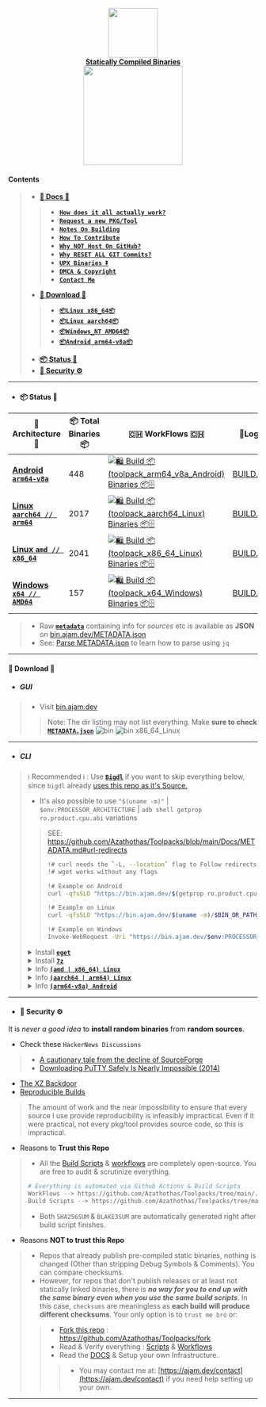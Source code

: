 <!-- This can be changed -->
<p align="center">
    <a href="https://bin.ajam.dev">
        <img src="https://github.com/Azathothas/Toolpacks/assets/58171889/d226c553-1835-464c-8908-fe293d3aac3c" width="100"></a>
    <br>
    <b><strong> <a href="https://github.com/Azathothas/Toolpacks">Statically Compiled Binaries</a></code></strong></b>
    <br>
  <img src="https://github.com/Azathothas/Toolpacks/assets/58171889/dbb447ce-19f9-4a3a-8b56-b21eeba470d7" width="200" />
</p>

#### Contents
> - [**📖 Docs 📖**](https://github.com/Azathothas/Toolpacks/tree/main/Docs)
> > - [**`How does it all actually work?`**](https://github.com/Azathothas/Toolpacks/tree/main/Docs#how-does-it-all-work)
> > - [**`Request a new PKG/Tool`**](https://github.com/Azathothas/Toolpacks/tree/main/Docs#how-to-add-request-a-new-a-pkgtool)
> > - [**`Notes On Building`**](https://github.com/Azathothas/Toolpacks/blob/main/Docs/BUILD_NOTES.md)
> > - [**`How To Contribute`**](https://github.com/Azathothas/Toolpacks/tree/main/Docs#how-to-contribute)
> > - [**`Why NOT Host On GitHub?`**](https://github.com/Azathothas/Toolpacks/blob/main/Docs/README.md#why-not-host-on-github)
> > - [**`Why RESET ALL GIT Commits?`**](https://github.com/Azathothas/Toolpacks/blob/main/Docs/README.md#why-reset-all-git-commits)
> > - [**`UPX Binaries ⏬`**](https://github.com/Azathothas/Toolpacks/blob/main/Docs/README.md#-upx-)
> > - [**`DMCA & Copyright`**](https://github.com/Azathothas/Toolpacks/blob/main/Docs/README.md#dmca-copyright--cease--desist)
> > - [**`Contact Me`**](https://ajam.dev/contact)
> - [**🔽 Download 🔽**](https://github.com/Azathothas/Toolpacks/tree/main#-download-)
> > - [**`📦Linux x86_64📦`**](https://bin.ajam.dev/x86_64_Linux/) 
> > - [**`📦Linux aarch64📦`**](https://bin.ajam.dev/aarch64_arm64_Linux/)
> > - [**`📦Windows_NT AMD64📦`**](https://bin.ajam.dev/x64_Windows/)
> > - [**`📦Android arm64-v8a📦`**](https://bin.ajam.dev/arm64_v8a_Android/)
> - [**📦 Status 🔖**](https://github.com/Azathothas/Toolpacks/tree/main#-status-)
> - [**🚧 Security ⚙️**](https://github.com/Azathothas/Toolpacks#-security-%EF%B8%8F)
---
<!-- DO NOT CHANGE -->
- #### 📦 Status 🔖
| 🧰 Architecture 🧰 | 📦 Total Binaries 📦 | 🇨🇭 WorkFlows 🇨🇭 | 🧾Logs|
|---------------------|-----------------------|-----------------|------------------|
|[ **Android `arm64-v8a`**](https://github.com/Azathothas/Toolpacks/tree/main/arm64_v8a_Android)|448| [![🛍️ Build 📦 (toolpack_arm64_v8a_Android) Binaries 📦🗄️](https://github.com/Azathothas/Toolpacks/actions/workflows/build_arm64_v8a_Android.yaml/badge.svg)](https://github.com/Azathothas/Toolpacks/actions/workflows/build_arm64_v8a_Android.yaml)|[BUILD.log](https://bin.ajam.dev/arm64_v8a_Android/BUILD.log.txt)|
|[ **Linux `aarch64 // arm64`**](https://github.com/Azathothas/Toolpacks/tree/main/aarch64_arm64_Linux)|2017| [![🛍️ Build 📦 (toolpack_aarch64_Linux) Binaries 📦🗄️](https://github.com/Azathothas/Toolpacks/actions/workflows/build_aarch64_Linux.yaml/badge.svg)](https://github.com/Azathothas/Toolpacks/actions/workflows/build_aarch64_Linux.yaml)|[BUILD.log](https://bin.ajam.dev/aarch64_arm64_Linux/BUILD.log.txt)|
|[ **Linux `amd // x86_64`**](https://github.com/Azathothas/Toolpacks/tree/main/x86_64_Linux)|2041| [![🛍️ Build 📦 (toolpack_x86_64_Linux) Binaries 📦🗄️](https://github.com/Azathothas/Toolpacks/actions/workflows/build_x86_64_Linux.yaml/badge.svg)](https://github.com/Azathothas/Toolpacks/actions/workflows/build_x86_64_Linux.yaml)|[BUILD.log](https://bin.ajam.dev/x86_64_Linux/BUILD.log.txt)|
|[ **Windows `x64 // AMD64`**](https://github.com/Azathothas/Toolpacks/tree/main/x64_Windows)|157| [![🛍️ Build 📦 (toolpack_x64_Windows) Binaries 📦🗄️](https://github.com/Azathothas/Toolpacks/actions/workflows/build_x64_Windows.yaml/badge.svg)](https://github.com/Azathothas/Toolpacks/actions/workflows/build_x64_Windows.yaml)|[BUILD.log](https://bin.ajam.dev/x64_Windows/BUILD.log.txt)|

> - Raw [**`metadata`**](https://bin.ajam.dev/METADATA.json) containing info for _sources_ etc is available as **JSON** on [bin.ajam.dev/METADATA.json](https://bin.ajam.dev/METADATA.json)
> - See: [Parse METADATA.json](https://github.com/Azathothas/Toolpacks/blob/main/Docs/METADATA.md#using-jq-to-parse-metadatajson) to learn how to parse using `jq`
---
#### 🔽 Download 🔽
- ##### GUI
> - Visit [bin.ajam.dev](https://bin.ajam.dev)
> > Note: The dir listing may not list everything. Make **sure to check [`METADATA.json`](https://bin.ajam.dev/METADATA.json)**
> ![bin](https://github.com/user-attachments/assets/775f0022-9932-4d7c-8d25-3a9df2bde78d)
> ![bin x86_64_Linux](https://github.com/user-attachments/assets/8dfb6f89-6129-4692-a918-23a6b18876d7)
> 
---
- ##### CLI
> ℹ️ Recommended ℹ️ : Use [**`Bigdl`**](https://github.com/xplshn/bigdl) if you want to skip everything below, since `bigdl` already [uses this repo as it's Source.](https://github.com/xplshn/bigdl#where-do-these-binaries-come-from-)
> - It's also possible to use `"$(uname -m)"` | `$env:PROCESSOR_ARCHITECTURE` | `adb shell getprop ro.product.cpu.abi` variations
> > SEE: https://github.com/Azathothas/Toolpacks/blob/main/Docs/METADATA.md#url-redirects
> > 
> > ```bash
> > !# curl needs the `-L, --location` flag to Follow redirects
> > !# wget works without any flags
> > 
> > !# Example on Android
> > curl -qfsSLO "https://bin.ajam.dev/$(getprop ro.product.cpu.abi)/$BIN_OR_PATH_TO_BIN"
> > 
> > !# Example on Linux
> > curl -qfsSLO "https://bin.ajam.dev/$(uname -m)/$BIN_OR_PATH_TO_BIN"
> >
> > !# Example on Windows
> > Invoke-WebRequest -Uri "https://bin.ajam.dev/$env:PROCESSOR_ARCHITECTURE/$BIN_OR_PATH_TO_BIN.exe" -OutFile "$BIN.exe"
> >
> > ```
>
> <details><summary>Install <b><a href="https://github.com/zyedidia/eget"><code>eget</code></a></b></summary>
>
> ```bash
> #--------------------------------------------------------------------------------------------#
> ❯ amd || x86_64 (Linux) 
> 
> !# As $USER
> mkdir -p "$HOME/bin" ; export PATH="$HOME/bin:$PATH"
> curl -qfsSL "https://bin.ajam.dev/x86_64_Linux/eget" -o "$HOME/bin/eget" && chmod +xwr "$HOME/bin/eget"
> wget -q "https://bin.ajam.dev/x86_64_Linux/eget" -O "$HOME/bin/eget" && chmod +xwr "$HOME/bin/eget"
> 
> !# As ROOT
> sudo curl -qfsSL "https://bin.ajam.dev/x86_64_Linux/eget" -o "/usr/local/bin/eget" && sudo chmod +xwr "/usr/local/bin/eget"
> sudo wget -q "https://bin.ajam.dev/x86_64_Linux/eget" -O "/usr/local/bin/eget" && sudo chmod +xwr "/usr/local/bin/eget"
> #--------------------------------------------------------------------------------------------#
> 
> #--------------------------------------------------------------------------------------------#
> ❯ arm64 || aarch64 (Linux) 
> 
> !# As $USER
> mkdir -p "$HOME/bin" ; export PATH="$HOME/bin:$PATH"
> curl -qfsSL "https://bin.ajam.dev/aarch64_arm64_Linux/eget" -o "$HOME/bin/eget" && chmod +xwr "$HOME/bin/eget"
> wget -q "https://bin.ajam.dev/aarch64_arm64_Linux/eget" -O "$HOME/bin/eget" && chmod +xwr "$HOME/bin/eget"
> 
> !# As ROOT
> sudo curl -qfsSL "https://bin.ajam.dev/aarch64_arm64_Linux/eget" -o "/usr/local/bin/eget" && sudo chmod +xwr "/usr/local/bin/eget"
> sudo wget -q "https://bin.ajam.dev/aarch64_arm64_Linux/eget" -O "/usr/local/bin/eget" && sudo chmod +xwr "/usr/local/bin/eget"
> #--------------------------------------------------------------------------------------------#
>
> #--------------------------------------------------------------------------------------------#
> ❯ arm64-v8a (Android) 
> 
> !# As $USER (TERMUX)
> # $PREFIX:/data/data/com.termux/files/usr
> curl -qfSL "https://bin.ajam.dev/arm64_v8a_Android/eget" -o "$PREFIX/bin/eget" && chmod +xwr "$PREFIX/bin/eget"
> wget -q "https://bin.ajam.dev/arm64_v8a_Android/eget" -O "$PREFIX/bin/eget" && chmod +xwr "$PREFIX/bin/eget"
> !# Root requires remounting /system/bin as RWR (NOT RECOMMENDED)
> #--------------------------------------------------------------------------------------------#
> ```
> </details>
>
> <details><summary>Install <b><a href="https://www.7-zip.org/"><code>7z</code></a></b></summary>
>    
> ```bash
> #--------------------------------------------------------------------------------------------#
> ❯ amd || x86_64 (Linux) 
> 
> !# As $USER
> eget "https://bin.ajam.dev/x86_64_Linux/7z" --to "$HOME/bin/7z"
> 
> !# As ROOT
> sudo eget "https://bin.ajam.dev/x86_64_Linux/7z" --to "/usr/local/bin/7z"
> #--------------------------------------------------------------------------------------------#
> 
> #--------------------------------------------------------------------------------------------#
> ❯ arm64 || aarch64 (Linux) 
> 
> !# As $USER
> eget "https://bin.ajam.dev/aarch64_arm64_Linux/7z" --to "$HOME/bin/7z"
> 
> !# As ROOT
> sudo eget "https://bin.ajam.dev/aarch64_arm64_Linux/7z" --to "/usr/local/bin/7z"
> ```
> --- 
> </details>
>
> <details><summary>Info <b><a href="https://github.com/Azathothas/Toolpacks/tree/main/x86_64_Linux"><code>(amd | x86_64) Linux</code></a></b></summary>
>
> ```bash
> #--------------------------------------------------------------------------------------------#
> ❯ Single/Individual Binaries
> 
> !# $USER
> eget "https://bin.ajam.dev/x86_64_Linux/$BINARY_NAME" --to "$HOME/bin"
>
> !# ROOT
> sudo eget "https://bin.ajam.dev/x86_64_Linux/$BINARY_NAME" --to "/usr/local/bin"
> 
> #--------------------------------------------------------------------------------------------#
> ❯ Everything All at once
> !# $USER
> !#Download .7z archive
>  wget --quiet --show-progress --progress="dot:giga" "https://bin.ajam.dev/x86_64_Linux/_toolpack_x86_64.7z" -O "./toolpack_x86_64.7z"
> 
> !# $USER
>  mkdir -p "$HOME/bin" ; 7z e "./toolpack_x86_64.7z" -o"$HOME/bin" -y ; rm -rf "$HOME/bin/toolpack_x86_64" 2>/dev/null ; rm -rf "./toolpack_x86_64.7z" ; chmod +xwr $HOME/bin/*
> 
> !# ROOT [NOT-RECOMMENDED]
>  sudo 7z e "./toolpack_x86_64.7z" -o"/usr/local/bin" -y ; sudo rm -rf "/usr/local/bin/toolpack_x86_64" 2>/dev/null ; rm -rf "./toolpack_x86_64.7z" ; sudo chmod +xwr /usr/local/bin/* 2>/dev/null
> #--------------------------------------------------------------------------------------------#
> ```
> ---
> </details>
>
> <details><summary>Info <b><a href="https://github.com/Azathothas/Toolpacks/tree/main/aarch64_arm64_Linux"><code>(aarch64 | arm64) Linux</code></a></b></summary>    
>
> ```bash
> #--------------------------------------------------------------------------------------------#
> ❯ Single/Individual Binaries
> 
> !# $USER
> eget "https://bin.ajam.dev/aarch64_arm64_Linux/$BINARY_NAME" --to "$HOME/bin"
>
> !# ROOT
> sudo eget "https://bin.ajam.dev/aarch64_arm64_Linux/$BINARY_NAME" --to "/usr/local/bin"
> 
> #--------------------------------------------------------------------------------------------#
> ❯ Everything All at once
> !# $USER
> !#Download .7z archive
>  wget --quiet --show-progress --progress="dot:giga" "https://bin.ajam.dev/aarch64_arm64_Linux/_toolpack_aarch64_arm64.7z" -O "./toolpack_aarch64_arm64.7z"
> 
> !# $USER
>  mkdir -p "$HOME/bin" ; 7z e "./toolpack_aarch64_arm64.7z" -o"$HOME/bin" -y ; rm -rf "$HOME/bin/toolpack_aarch64_arm64" 2>/dev/null ; rm -rf "./toolpack_aarch64_arm64.7z" ; chmod +xwr $HOME/bin/*
> 
> !# ROOT [NOT-RECOMMENDED]
>  sudo 7z e "./toolpack_aarch64_arm64.7z" -o"/usr/local/bin" -y ; sudo rm -rf "/usr/local/bin/toolpack_aarch64_arm64" 2>/dev/null ; rm -rf "./toolpack_aarch64_arm64.7z" ; sudo chmod +xwr /usr/local/bin/* 2>/dev/null
> #--------------------------------------------------------------------------------------------#
> ```
> ---
> </details>
>
> <details><summary>Info <b><a href="https://github.com/Azathothas/Toolpacks/tree/main/arm64_v8a_Android"><code>(arm64-v8a) Android</code></a></b></summary> 
>
> ```bash
> #--------------------------------------------------------------------------------------------#
> ❯ Single/Individual Binaries
>
> eget "https://bin.ajam.dev/arm64_v8a_Android/$BINARY_NAME" --to "$PREFIX/bin/$BINARY_NAME"
> 
> #--------------------------------------------------------------------------------------------#
> ❯ Everything All at once
>
> !# Create tmp dir
> pushd "$(mktemp -d)"
> !# Download all bins
> for url in $(curl -qfsSL "https://bin.ajam.dev/arm64_v8a_Android/METADATA.json" | jq -r '.[].Source' | grep -v "BLAKE3SUM\|FILE\.txt\|METADATA.json\|README\.md\|SHA256SUM"); do echo -e "\n[+] $url\n" && curl -qfLJO "$url"; done
>
> !# Move all to "$PREFIX/bin"
> # $PREFIX=/data/data/com.termux/files/usr
> find . -maxdepth 1 -type f ! -name '*.md' -exec mv {} "$PREFIX/bin/" \; 2>/dev/null
> #chmod
> chmod +xwr $PREFIX/bin/*
> #list
> ls "$PREFIX/bin" | column -t ; popd
> #--------------------------------------------------------------------------------------------#
> ```
> </details>
>
---
- #### 🚧 Security ⚙️
It is _never a good idea_ to **install random binaries** from **random sources**. 
- Check these `HackerNews Discussions`
> - [A cautionary tale from the decline of SourceForge](https://news.ycombinator.com/item?id=31110206)
> - [Downloading PuTTY Safely Is Nearly Impossible (2014)](https://news.ycombinator.com/item?id=9577861)
- [The XZ Backdoor](https://gist.github.com/thesamesam/223949d5a074ebc3dce9ee78baad9e27)
- [Reproducible Builds](https://reproducible-builds.org/docs/definition/)
> The amount of work and the near impossibility to ensure that every source I use provide reproducibility is infeasibly impractical.
> Even if it were practical, not every pkg/tool provides source code, so this is impractical.
> 
- Reasons to **Trust this Repo**
> - All the [Build Scripts](https://github.com/Azathothas/Toolpacks/tree/main/.github/scripts) & [workflows](https://github.com/Azathothas/Toolpacks/tree/main/.github/workflows) are completely open-source. You are free to audit & scrutinize everything.
> ```bash
> # Everything is automated via Github Actions & Build Scripts
> WorkFlows --> https://github.com/Azathothas/Toolpacks/tree/main/.github/workflows
> Build Scripts --> https://github.com/Azathothas/Toolpacks/tree/main/.github/scripts
> ```
> - Both `SHA256SUM` & `BLAKE3SUM` are automatically generated right after build script finishes.
- Reasons **NOT to trust this Repo**
> - Repos that already publish pre-compiled static binaries, nothing is changed (Other than stripping Debug Symbols & Comments). You can compare checksums.
> - However, for repos that don't publish releases or at least not statically linked binaries, there is ***no way for you to end up with the same binary even when you use the same build scripts***. In this case, `checksums` are meaningless as **each build will produce different checksums**. Your only option is to `trust me bro` or:
> > - [Fork this repo](https://github.com/Azathothas/Toolpacks/fork) : https://github.com/Azathothas/Toolpacks/fork
> > - Read & Verify everything : [Scripts](https://github.com/Azathothas/Toolpacks/tree/main/.github/scripts) & [Workflows](https://github.com/Azathothas/Toolpacks/tree/main/.github/workflows)
> > - Read the [DOCS](https://github.com/Azathothas/Toolpacks/tree/main/Docs) & Setup your own Infrastructure.
> > > - You may contact me at: [https://ajam.dev/contact](https://ajam.dev/contact) if you need help setting up your own.
---
